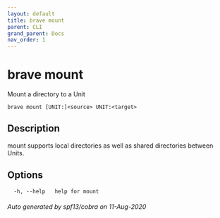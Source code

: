 ```yaml
---
layout: default
title: brave mount
parent: CLI
grand_parent: Docs
nav_order: 1
---
```


# brave mount

Mount a directory to a Unit

```
brave mount [UNIT:]<source> UNIT:<target>
```

## Description

mount supports local directories as well as shared directories between Units.

## Options

```
  -h, --help   help for mount
```

###### Auto generated by spf13/cobra on 11-Aug-2020
